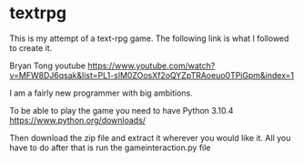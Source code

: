 # textrpg
This is my attempt of a text-rpg game. The following link is what I followed to create it.

Bryan Tong youtube
https://www.youtube.com/watch?v=MFW8DJ6qsak&list=PL1-slM0ZOosXf2oQYZpTRAoeuo0TPiGpm&index=1

I am a fairly new programmer with big ambitions.


To be able to play the game you need to have Python 3.10.4
https://www.python.org/downloads/

Then download the zip file and extract it wherever you would like it.
All you have to do after that is run the gameinteraction.py file
